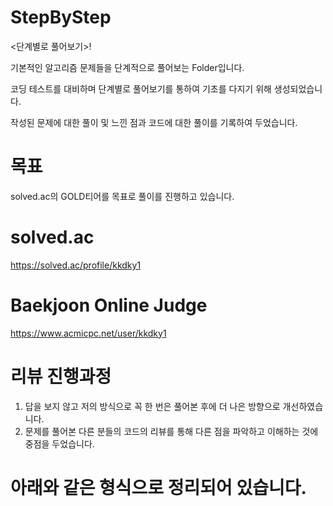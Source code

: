 # StepByStep
<단계별로 풀어보기>!

기본적인 알고리즘 문제들을 단계적으로 풀어보는 Folder입니다.

코딩 테스트를 대비하며 단계별로 풀어보기를 통하여 기초를 다지기 위해 생성되었습니다.

작성된 문제에 대한 풀이 및 느낀 점과 코드에 대한 풀이를 기록하여 두었습니다.

# 목표  
solved.ac의 GOLD티어를 목표로 풀이를 진행하고 있습니다.

# solved.ac
https://solved.ac/profile/kkdky1

# Baekjoon Online Judge
https://www.acmicpc.net/user/kkdky1

# 리뷰 진행과정
1. 답을 보지 않고 저의 방식으로 꼭 한 번은 풀어본 후에 더 나은 방향으로 개선하였습니다.
2. 문제를 풀어본 다른 분들의 코드의 리뷰를 통해 다른 점을 파악하고 이해하는 것에 중점을 두었습니다.

# 아래와 같은 형식으로 정리되어 있습니다.


<Title> Ex) No.문제번호 제목

  
/*
  문제
*/

/*
  풀이 : 
*/


코드 
